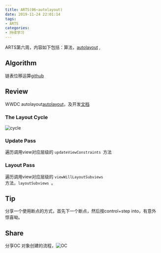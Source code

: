 ```yaml
---
title: ARTS(06~autolayout)
date: 2019-11-24 22:01:14
tags:
- ARTS
categories:
- 持续学习
---
```

ARTS第六周，内容如下包括：算法，[autolayout](https://developer.apple.com/videos/play/wwdc2015/219/?time=326) , <!--more-->

## Algorithm
链表位移运算[github](https://leetcode.com/problems/convert-binary-number-in-a-linked-list-to-integer/)
## Review
WWDC autolayout[autolayout](https://developer.apple.com/videos/play/wwdc2015/219/?time=326)，及开发[文档](https://developer.apple.com/library/archive/documentation/UserExperience/Conceptual/AutolayoutPG/ModifyingConstraints.html#//apple_ref/doc/uid/TP40010853-CH29-SW3)

### The Layout Cycle
![cycle](https://yfeii-blog.oss-cn-hangzhou.aliyuncs.com/weekly-arts/WeChat490dfb2e0aeaa03bd59bf2a32f7ad838.png)
### Update Pass
遍历调用view对应层级的 <code>updateViewConstraints </code>方法
### Layout Pass
遍历调用view对应层级的 <code>viewWillLayoutSubviews </code>方法，<code>layoutSubviews  </code>。

 
## Tip
分享一个使用断点的方式，首先下一个断点，然后按control+step into，有意外惊喜呦。

## Share
分享OC 对象创建的流程，![OC](https://yfeii-blog.oss-cn-hangzhou.aliyuncs.com/graphic_series/objc-alloc.png)
